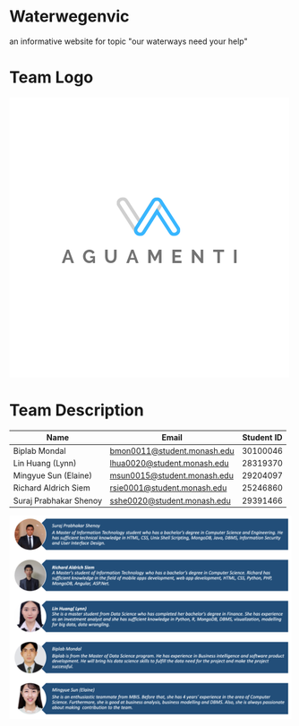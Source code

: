 # Waterwegenvic
an informative website for topic "our waterways need your help"

# Team Logo
![Team Logo](https://github.com/rsiem/waterwegenvic/blob/master/team_logo.png)

# Team Description
Name | Email | Student ID
---- | ----- | ----------
Biplab Mondal | bmon0011@student.monash.edu | 30100046
Lin Huang (Lynn) | lhua0020@student.monash.edu | 28319370
Mingyue Sun (Elaine) | msun0015@student.monash.edu | 29204097
Richard Aldrich Siem | rsie0001@student.monash.edu | 25246860
Suraj Prabhakar Shenoy | sshe0020@student.monash.edu | 29391466

![Team Description](https://github.com/rsiem/waterwegenvic/blob/master/team_description.png)

